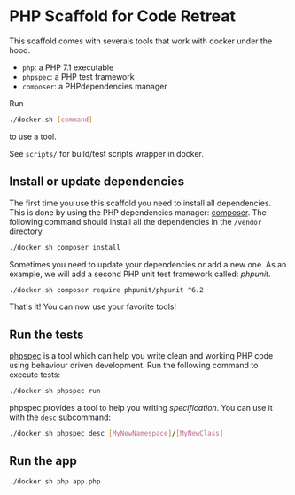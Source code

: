 # PHP Scaffold for Code Retreat

This scaffold comes with severals tools that work with docker under the hood.
- `php`: a PHP 7.1 executable
- `phpspec`: a PHP test framework
- `composer`: a PHPdependencies manager

Run
```bash
./docker.sh [command]
```
to use a tool.

See `scripts/` for build/test scripts wrapper in docker.

## Install or update dependencies

The first time you use this scaffold you need to install all dependencies.
This is done by using the PHP dependencies manager: [composer](https://getcomposer.org/).
The following command should install all the dependencies in the `/vendor` directory.
```bash
./docker.sh composer install
```

Sometimes you need to update your dependencies or add a new one.
As an example, we will add a second PHP unit test framework called: _phpunit_.
```bash
./docker.sh composer require phpunit/phpunit ^6.2
```

That's it! You can now use your favorite tools!

## Run the tests

[phpspec](http://www.phpspec.net/en/stable/manual/introduction.html) is a tool which can help you
write clean and working PHP code using behaviour driven development.
Run the following command to execute tests:

```bash
./docker.sh phpspec run
```

phpspec provides a tool to help you writing _specification_.
You can use it with the `desc` subcommand:
```bash
./docker.sh phpspec desc [MyNewNamespace]/[MyNewClass]
```

## Run the app


```bash
./docker.sh php app.php
```
